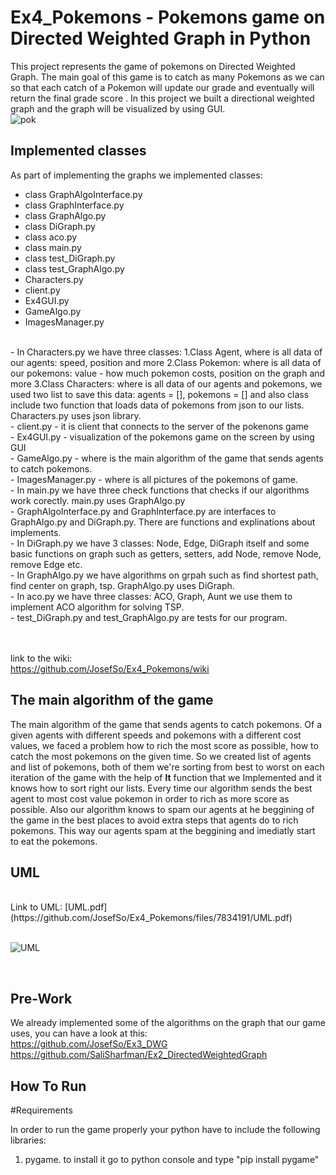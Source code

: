 # Ex4_Pokemons - Pokemons game on Directed Weighted Graph in Python

This project represents the game of pokemons on Directed Weighted Graph. The main goal of this game is to catch as many Pokemons as we can so that each catch of a Pokemon will update our grade and eventually will return the final grade score . In this project we built a directional weighted graph and the graph will be visualized by using GUI.
<br>
![pok](https://user-images.githubusercontent.com/77780368/148662389-3cc8bf19-a054-4114-badf-7dc8f28241a7.jpg)
<br>

## Implemented classes 
As part of implementing the graphs we implemented classes:

* class GraphAlgoInterface.py
* class GraphInterface.py
* class GraphAlgo.py
* class DiGraph.py
* class aco.py
* class main.py
* class test_DiGraph.py
* class test_GraphAlgo.py
* Characters.py
* client.py
* Ex4GUI.py
* GameAlgo.py
* ImagesManager.py


<br>
- In Characters.py we have three classes: 1.Class Agent, where is all data of our agents: speed, position and more 2.Class Pokemon: where is all data of our pokemons: value - how much pokemon costs, position on the graph and more 3.Class Characters: where is all data of our agents and pokemons, we used two list to save this data: agents = [], pokemons = [] and also class include two function that loads data of pokemons from json to our lists. Characters.py uses json library.
<br>
- client.py - it is client that connects to the server of the pokenons game
<br>
- Ex4GUI.py - visualization of the pokemons game on the screen by using GUI
<br>
- GameAlgo.py - where is the main algorithm of the game that sends agents to catch pokemons.
<br>
- ImagesManager.py - where is all pictures of the pokemons of game.
<br>
- In main.py we have three check functions that checks if our algorithms work corectly. main.py uses GraphAlgo.py
<br>
- GraphAlgoInterface.py and GraphInterface.py are interfaces to GraphAlgo.py and DiGraph.py. There are functions and explinations about implements.
<br>
- In DiGraph.py we have 3 classes: Node, Edge, DiGraph itself and some basic functions on graph such as getters, setters, add Node, remove Node, remove Edge etc.
<br>
- In GraphAlgo.py we have algorithms on grpah such as find shortest path, find center on graph, tsp. GraphAlgo.py uses DiGraph. 
<br>
- In aco.py we have three classes: ACO, Graph, Aunt we use them to implement ACO algorithm for solving TSP.
<br>
- test_DiGraph.py and test_GraphAlgo.py are tests for our program.
<br>
<br>
<br>

link to the wiki: <br>
https://github.com/JosefSo/Ex4_Pokemons/wiki

## The main algorithm of the game

The main algorithm of the game that sends agents to catch pokemons. Of a given agents with different speeds and pokemons with a different cost values, we faced a problem how to rich the most score as possible, how to catch the most pokemons on the given time. So we created list of agents and list of pokemons, both of them we're sorting from best to worst on each iteration of the game with the help of __lt__ function that we Implemented and it knows how to sort right our lists. Every time our algorithm sends the best agent to most cost value pokemon in order to rich as more score as possible. Also our algorithm knows to spam our agents at he beggining of the game in the best places to avoid extra steps that agents do to rich pokemons. This way our agents spam at the beggining and imediatly start to eat the pokemons.

## UML
<br>
Link to UML: [UML.pdf](https://github.com/JosefSo/Ex4_Pokemons/files/7834191/UML.pdf)

<br>
<br>

![UML](https://user-images.githubusercontent.com/77780368/148663417-635da90f-f97d-4a72-90a2-add245f5fe1a.jpeg)


<br>

## Pre-Work

We already implemented some of the algorithms on the graph that our game uses, you can have a look at this: <br>
https://github.com/JosefSo/Ex3_DWG <br>
https://github.com/SaliSharfman/Ex2_DirectedWeightedGraph
<br>



## How To Run

#Requirements

In order to run the game properly your python have to include the following libraries:
1. pygame. to install it go to python console and type "pip install pygame"
